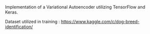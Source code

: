 Implementation of a Variational Autoencoder utilizing TensorFlow and Keras. 

Dataset utilized in training : https://www.kaggle.com/c/dog-breed-identification/

